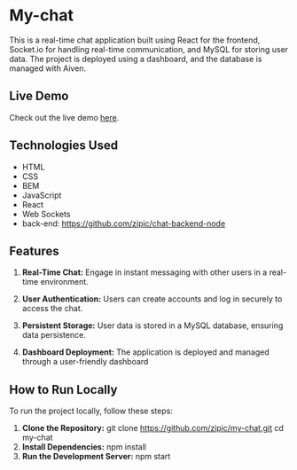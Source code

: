 # My-chat

This is a real-time chat application built using React for the frontend, Socket.io for handling real-time communication, and MySQL for storing user data. The project is deployed using a dashboard, and the database is managed with Aiven.

## Live Demo

Check out the live demo [here](https://zipic.github.io/my-chat).

## Technologies Used
- HTML
- CSS
- BEM
- JavaScript
- React
- Web Sockets
- back-end: https://github.com/zipic/chat-backend-node

## Features

1. **Real-Time Chat:** Engage in instant messaging with other users in a real-time environment.

2. **User Authentication:** Users can create accounts and log in securely to access the chat.

3. **Persistent Storage:** User data is stored in a MySQL database, ensuring data persistence.

4. **Dashboard Deployment:** The application is deployed and managed through a user-friendly dashboard

## How to Run Locally

To run the project locally, follow these steps:

1. **Clone the Repository:**
   git clone https://github.com/zipic/my-chat.git
   cd my-chat
2. **Install Dependencies:**
   npm install
3. **Run the Development Server:**
   npm start
